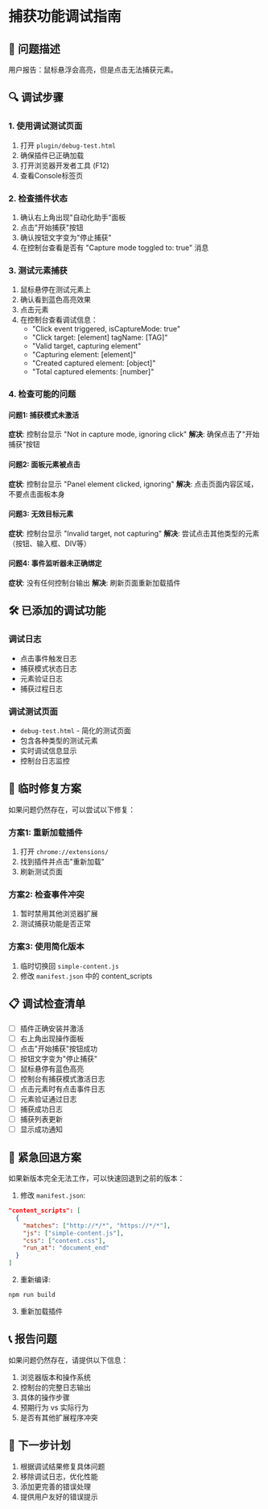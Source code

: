 # 捕获功能调试指南

## 🐛 问题描述

用户报告：鼠标悬浮会高亮，但是点击无法捕获元素。

## 🔍 调试步骤

### 1. 使用调试测试页面

1. 打开 `plugin/debug-test.html`
2. 确保插件已正确加载
3. 打开浏览器开发者工具 (F12)
4. 查看Console标签页

### 2. 检查插件状态

1. 确认右上角出现"自动化助手"面板
2. 点击"开始捕获"按钮
3. 确认按钮文字变为"停止捕获"
4. 在控制台查看是否有 "Capture mode toggled to: true" 消息

### 3. 测试元素捕获

1. 鼠标悬停在测试元素上
2. 确认看到蓝色高亮效果
3. 点击元素
4. 在控制台查看调试信息：
   - "Click event triggered, isCaptureMode: true"
   - "Click target: [element] tagName: [TAG]"
   - "Valid target, capturing element"
   - "Capturing element: [element]"
   - "Created captured element: [object]"
   - "Total captured elements: [number]"

### 4. 检查可能的问题

#### 问题1: 捕获模式未激活
**症状**: 控制台显示 "Not in capture mode, ignoring click"
**解决**: 确保点击了"开始捕获"按钮

#### 问题2: 面板元素被点击
**症状**: 控制台显示 "Panel element clicked, ignoring"
**解决**: 点击页面内容区域，不要点击面板本身

#### 问题3: 无效目标元素
**症状**: 控制台显示 "Invalid target, not capturing"
**解决**: 尝试点击其他类型的元素（按钮、输入框、DIV等）

#### 问题4: 事件监听器未正确绑定
**症状**: 没有任何控制台输出
**解决**: 刷新页面重新加载插件

## 🛠️ 已添加的调试功能

### 调试日志
- 点击事件触发日志
- 捕获模式状态日志
- 元素验证日志
- 捕获过程日志

### 调试测试页面
- `debug-test.html` - 简化的测试页面
- 包含各种类型的测试元素
- 实时调试信息显示
- 控制台日志监控

## 🔧 临时修复方案

如果问题仍然存在，可以尝试以下修复：

### 方案1: 重新加载插件
1. 打开 `chrome://extensions/`
2. 找到插件并点击"重新加载"
3. 刷新测试页面

### 方案2: 检查事件冲突
1. 暂时禁用其他浏览器扩展
2. 测试捕获功能是否正常

### 方案3: 使用简化版本
1. 临时切换回 `simple-content.js`
2. 修改 `manifest.json` 中的 content_scripts

## 📋 调试检查清单

- [ ] 插件正确安装并激活
- [ ] 右上角出现操作面板
- [ ] 点击"开始捕获"按钮成功
- [ ] 按钮文字变为"停止捕获"
- [ ] 鼠标悬停有蓝色高亮
- [ ] 控制台有捕获模式激活日志
- [ ] 点击元素时有点击事件日志
- [ ] 元素验证通过日志
- [ ] 捕获成功日志
- [ ] 捕获列表更新
- [ ] 显示成功通知

## 🚨 紧急回退方案

如果新版本完全无法工作，可以快速回退到之前的版本：

1. 修改 `manifest.json`:
```json
"content_scripts": [
  {
    "matches": ["http://*/*", "https://*/*"],
    "js": ["simple-content.js"],
    "css": ["content.css"],
    "run_at": "document_end"
  }
]
```

2. 重新编译:
```bash
npm run build
```

3. 重新加载插件

## 📞 报告问题

如果问题仍然存在，请提供以下信息：

1. 浏览器版本和操作系统
2. 控制台的完整日志输出
3. 具体的操作步骤
4. 预期行为 vs 实际行为
5. 是否有其他扩展程序冲突

## 🔄 下一步计划

1. 根据调试结果修复具体问题
2. 移除调试日志，优化性能
3. 添加更完善的错误处理
4. 提供用户友好的错误提示